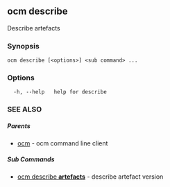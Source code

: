 ## ocm describe

Describe artefacts

### Synopsis

```
ocm describe [<options>] <sub command> ...
```

### Options

```
  -h, --help   help for describe
```

### SEE ALSO

##### Parents

* [ocm](ocm.md)	 - ocm command line client


##### Sub Commands

* [ocm describe <b>artefacts</b>](ocm_describe_artefacts.md)	 - describe artefact version

